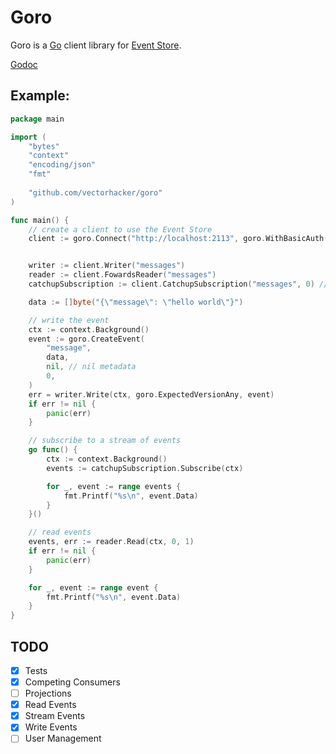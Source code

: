 Goro
====

Goro is a [Go](http://golang.org) client library for [Event Store](http://eventstore.org).

[Godoc](https://godoc.org/github.com/vectorhacker/goro)

Example:
----

```go
package main

import (
    "bytes"
    "context"
    "encoding/json"
    "fmt"
    
    "github.com/vectorhacker/goro"
)

func main() {
    // create a client to use the Event Store
    client := goro.Connect("http://localhost:2113", goro.WithBasicAuth("admin", "changeit"))


    writer := client.Writer("messages")
    reader := client.FowardsReader("messages")
    catchupSubscription := client.CatchupSubscription("messages", 0) // start from 0

    data := []byte("{\"message\": \"hello world\"}")

    // write the event
    ctx := context.Background()
    event := goro.CreateEvent(
        "message",
        data,
        nil, // nil metadata
        0,
    )
    err = writer.Write(ctx, goro.ExpectedVersionAny, event)
    if err != nil {
        panic(err)
    }

    // subscribe to a stream of events
    go func() {
        ctx := context.Background()
        events := catchupSubscription.Subscribe(ctx)

        for _, event := range events {
            fmt.Printf("%s\n", event.Data)
        }
    }()

    // read events
    events, err := reader.Read(ctx, 0, 1)
    if err != nil {
        panic(err)
    }

    for _, event := range event {
        fmt.Printf("%s\n", event.Data)
    }
}
```

TODO
---

- [x] Tests
- [x] Competing Consumers
- [ ] Projections
- [x] Read Events
- [x] Stream Events
- [x] Write Events
- [ ] User Management